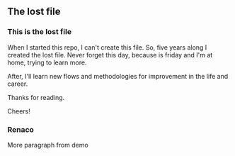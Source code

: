 ## The lost file

### This is the lost file

When I started this repo, I can't create this file. So, five years along I created the lost file. Never forget this day, because is friday and I'm at home, trying to learn more.

After, I'll learn new flows and methodologies for improvement in the life and career.

Thanks for reading.

Cheers!

### Renaco

More paragraph from demo
